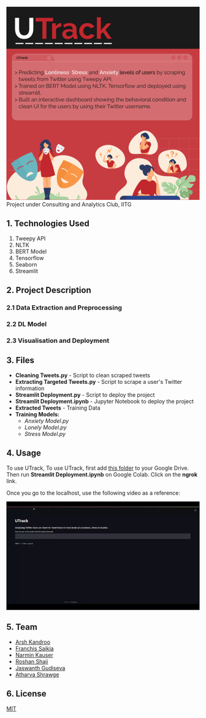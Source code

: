 ![alt text](https://github.com/Arsh2k01/UTrack/blob/main/UTrack-Description.jpg)
Project under Consulting and Analytics Club, IITG

## 1. Technologies Used

1. Tweepy API
2. NLTK
3. BERT Model
4. Tensorflow
6. Seaborn
5. Streamlit

## 2. Project Description
### 2.1 Data Extraction and Preprocessing
### 2.2 DL Model
### 2.3 Visualisation and Deployment

## 3. Files
* **Cleaning Tweets.py** - Script to clean scraped tweets
* **Extracting Targeted Tweets.py** - Script to scrape a user's Twitter information
* **Streamlit Deployment.py** - Script to deploy the project
* **Streamlit Deployment.ipynb** - Jupyter Notebook to deploy the project
* **Extracted Tweets** - Training Data
* **Training Models:**
   * *Anxiety Model.py*
   * *Lonely Model.py*
   * *Stress Model.py*

## 4. Usage
To use UTrack, To use UTrack, first add [this folder](https://tinyurl.com/utrackmodels) to your Google Drive.  <br />
Then run **Streamlit Deployment.ipynb** on Google Colab. Click on the **ngrok** link. <br />

Once you go to the localhost, use the following video as a reference:
  
  ![demo video](https://github.com/Arsh2k01/UTrack/blob/main/UTrack_Working.webp)


## 5. Team
* [Arsh Kandroo](https://github.com/Arsh2k01)
* [Franchis Saikia](https://github.com/Francode007)
* [Narmin Kauser](https://github.com/narmin24)
* [Roshan Shaji](https://github.com/roshan-shaji)
* [Jaswanth Gudiseva](https://github.com/jaswanth-gudiseva)
* [Atharva Shrawge](https://github.com/haxer-max)

## 6. License
[MIT](https://choosealicense.com/licenses/mit/)
